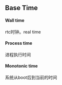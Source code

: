 ## Base Time

#### Wall time

rtc时钟。real time

#### Process time

进程执行时间

#### Monotonic time

系统从boot后到当前的时间
